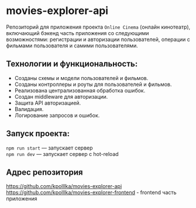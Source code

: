 # movies-explorer-api
Репозиторий для приложения проекта `Online Cinema` (онлайн кинотеатр), включающий бэкенд часть приложения со следующими возможностями: регистрации и авторизации пользователей, операции с фильмами пользователя и самими пользователями.

## Технологии и функциональность:
* Созданы схемы и модели пользователей и фильмов.
* Созданы контроллеры и роуты для пользователей и фильмов.
* Реализована централизованная обработка ошибок.
* Создан middleware для авторизации.
* Защита API авторизацией.
* Валидация.
* Логирование запросов и ошибок.

## Запуск проекта:
`npm run start` — запускает сервер   
`npm run dev` — запускает сервер с hot-reload

## Адрес репозитория
https://github.com/kpolllka/movies-explorer-api   
https://github.com/kpolllka/movies-explorer-frontend - frontend часть приложения
